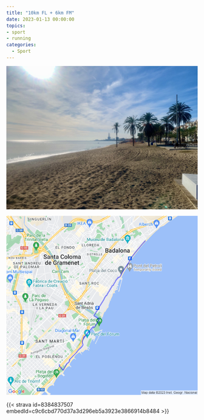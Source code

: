 ```yaml
---
title: "10km FL + 6km FM"
date: 2023-01-13 00:00:00
topics:
- sport
- running
categories:
  - Sport
---
```


![](images/IMG_1164.jpg)

![](images/20230113-activity-map.png)

{{< strava id=8384837507 embedId=c9c6cbd770d37a3d296eb5a3923e3866914b8484 >}}
